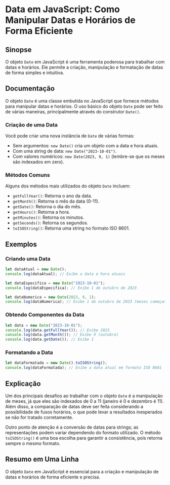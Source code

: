 <!--
Meta Description: # Data em JavaScript: Como Manipular Datas e Horários de Forma Eficiente ## Sinopse O objeto `Date` em JavaScript é uma ferramenta poderosa para traba...
Meta Keywords: date, data, uma, new, 2023
-->

# Data em JavaScript: Como Manipular Datas e Horários de Forma Eficiente

## Sinopse
O objeto `Date` em JavaScript é uma ferramenta poderosa para trabalhar com datas e horários. Ele permite a criação, manipulação e formatação de datas de forma simples e intuitiva.

## Documentação
O objeto `Date` é uma classe embutida no JavaScript que fornece métodos para manipular datas e horários. O uso básico do objeto `Date` pode ser feito de várias maneiras, principalmente através do construtor `Date()`.

### Criação de uma Data
Você pode criar uma nova instância de `Date` de várias formas:
- Sem argumentos: `new Date()` cria um objeto com a data e hora atuais.
- Com uma string de data: `new Date("2023-10-01")`.
- Com valores numéricos: `new Date(2023, 9, 1)` (lembre-se que os meses são indexados em zero).

### Métodos Comuns
Alguns dos métodos mais utilizados do objeto `Date` incluem:
- `getFullYear()`: Retorna o ano da data.
- `getMonth()`: Retorna o mês da data (0-11).
- `getDate()`: Retorna o dia do mês.
- `getHours()`: Retorna a hora.
- `getMinutes()`: Retorna os minutos.
- `getSeconds()`: Retorna os segundos.
- `toISOString()`: Retorna uma string no formato ISO 8601.

## Exemplos
### Criando uma Data
```javascript
let dataAtual = new Date();
console.log(dataAtual); // Exibe a data e hora atuais

let dataEspecifica = new Date("2023-10-01");
console.log(dataEspecifica); // Exibe 1 de outubro de 2023

let dataNumerica = new Date(2023, 9, 1);
console.log(dataNumerica); // Exibe 1 de outubro de 2023 (meses começam em 0)
```

### Obtendo Componentes da Data
```javascript
let data = new Date("2023-10-01");
console.log(data.getFullYear()); // Exibe 2023
console.log(data.getMonth()); // Exibe 9 (outubro)
console.log(data.getDate()); // Exibe 1
```

### Formatando a Data
```javascript
let dataFormatada = new Date().toISOString();
console.log(dataFormatada); // Exibe a data atual em formato ISO 8601
```

## Explicação
Um dos principais desafios ao trabalhar com o objeto `Date` é a manipulação de meses, já que eles são indexados de 0 a 11 (janeiro é 0 e dezembro é 11). Além disso, a comparação de datas deve ser feita considerando a possibilidade de fusos horários, o que pode levar a resultados inesperados se não for tratado corretamente.

Outro ponto de atenção é a conversão de datas para strings; as representações podem variar dependendo do formato utilizado. O método `toISOString()` é uma boa escolha para garantir a consistência, pois retorna sempre o mesmo formato.

## Resumo em Uma Linha
O objeto `Date` em JavaScript é essencial para a criação e manipulação de datas e horários de forma eficiente e precisa.